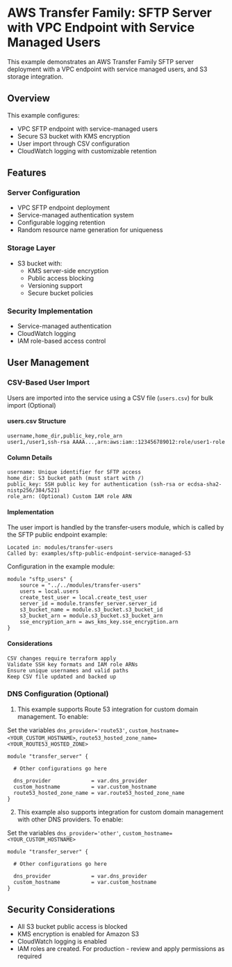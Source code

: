 # AWS Transfer Family: SFTP Server with VPC Endpoint with Service Managed Users

This example demonstrates an AWS Transfer Family SFTP server deployment with a VPC endpoint with service managed users, and S3 storage integration.

## Overview

This example configures:

- VPC SFTP endpoint with service-managed users
- Secure S3 bucket with KMS encryption
- User import through CSV configuration
- CloudWatch logging with customizable retention

## Features

### Server Configuration

- VPC SFTP endpoint deployment
- Service-managed authentication system
- Configurable logging retention
- Random resource name generation for uniqueness

### Storage Layer

- S3 bucket with:
  - KMS server-side encryption
  - Public access blocking
  - Versioning support
  - Secure bucket policies

### Security Implementation

- Service-managed authentication
- CloudWatch logging
- IAM role-based access control

## User Management

### CSV-Based User Import

Users are imported into the service using a CSV file (`users.csv`) for bulk import (Optional)

#### users.csv Structure

```csv
username,home_dir,public_key,role_arn
user1,/user1,ssh-rsa AAAA...,arn:aws:iam::123456789012:role/user1-role
```

#### Column Details

```
username: Unique identifier for SFTP access
home_dir: S3 bucket path (must start with /)
public_key: SSH public key for authentication (ssh-rsa or ecdsa-sha2-nistp256/384/521)
role_arn: (Optional) Custom IAM role ARN
```

#### Implementation

The user import is handled by the transfer-users module, which is called by the SFTP public endpoint example:

```
Located in: modules/transfer-users
Called by: examples/sftp-public-endpoint-service-managed-S3
```

Configuration in the example module:

```
module "sftp_users" {
    source = "../../modules/transfer-users"
    users = local.users
    create_test_user = local.create_test_user
    server_id = module.transfer_server.server_id
    s3_bucket_name = module.s3_bucket.s3_bucket_id
    s3_bucket_arn = module.s3_bucket.s3_bucket_arn
    sse_encryption_arn = aws_kms_key.sse_encryption.arn
}
```

#### Considerations

```
CSV changes require terraform apply
Validate SSH key formats and IAM role ARNs
Ensure unique usernames and valid paths
Keep CSV file updated and backed up
```

### DNS Configuration (Optional)

1. This example supports Route 53 integration for custom domain management. To enable:

Set the variables `dns_provider='route53'`, `custom_hostname=<YOUR_CUSTOM_HOSTNAME>`, `route53_hosted_zone_name=<YOUR_ROUTE53_HOSTED_ZONE>`

```hcl
module "transfer_server" {

  # Other configurations go here

  dns_provider             = var.dns_provider
  custom_hostname          = var.custom_hostname
  route53_hosted_zone_name = var.route53_hosted_zone_name
}
```

2. This example also supports integration for custom domain management with other DNS providers. To enable:

Set the variables `dns_provider='other'`, `custom_hostname=<YOUR_CUSTOM_HOSTNAME>`

```hcl
module "transfer_server" {

  # Other configurations go here

  dns_provider             = var.dns_provider
  custom_hostname          = var.custom_hostname
}
```

## Security Considerations

- All S3 bucket public access is blocked
- KMS encryption is enabled for Amazon S3
- CloudWatch logging is enabled
- IAM roles are created. For production - review and apply permissions as required
